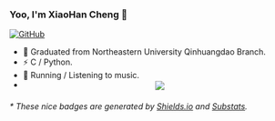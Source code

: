### Yoo, I'm XiaoHan Cheng 👋

[![GitHub](https://img.shields.io/badge/dynamic/json?logo=github&label=GitHub&labelColor=495867&color=495867&query=%24.data.totalSubs&url=https%3A%2F%2Fapi.spencerwoo.com%2Fsubstats%2F%3Fsource%3Dgithub%26queryKey%3Dhayschan&style=flat-square)](https://github.com/alrencheng729)

- 🍻 Graduated from Northeastern University Qinhuangdao Branch.
- ⚡ C / Python.
- 🏃 Running / Listening to music.
- 
  <center> 
      <img align="center" src="https://github-readme-stats.vercel.app/api?username=alrencheng729" />
  </center>

<h6>* These nice badges are generated by <a href="https://shields.io/">Shields.io</a> and <a href="https://github.com/spencerwooo/Substats">Substats</a>.</h6>
